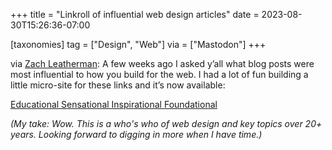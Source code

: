 +++
title = "Linkroll of influential web design articles"
date = 2023-08-30T15:26:36-07:00

[taxonomies]
tag = ["Design", "Web"]
via = ["Mastodon"]
+++

via [Zach Leatherman](https://fediverse.zachleat.com/@zachleat/110973935112168420): A few weeks ago I asked y’all what blog posts were most influential to how you build for the web. I had a lot of fun building a little micro-site for these links and it’s now available:

<!-- more -->

[Educational Sensational Inspirational Foundational](https://esif.dev/)

_(My take: Wow. This is a who's who of web design and key topics over 20+ years. Looking forward to digging in more when I have time.)_
